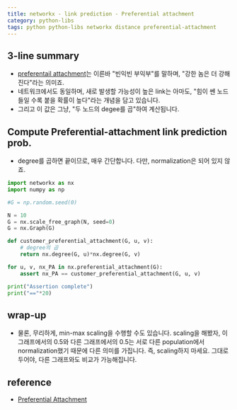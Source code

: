 ```yaml
---
title: networkx - link prediction - Preferential attachment
category: python-libs
tags: python python-libs networkx distance preferential-attachment
---
```


## 3-line summary 

- [preferentail attachment](https://en.wikipedia.org/wiki/Preferential_attachment)는 이른바 "빈익빈 부익부"를 말하며, "강한 놈은 더 강해진다"라는 의미죠. 
- 네트워크에서도 동일하며, 새로 발생할 가능성이 높은 link는 아마도, "힘이 쎈 노드들일 수록 붙을 확률이 높다"라는 개념을 담고 있습니다. 
- 그리고 이 값은 그냥, "두 노드의 degee를 곱"하여 계산됩니다.

## Compute Preferential-attachment link prediction prob.

- degree를 곱하면 끝이므로, 매우 간단합니다. 다만, normalization은 되어 있지 않죠.

```python 
import networkx as nx
import numpy as np

#G = np.random.seed(0)

N = 10
G = nx.scale_free_graph(N, seed=0)
G = nx.Graph(G)

def customer_preferential_attachment(G, u, v):
    # degree의 곱
    return nx.degree(G, u)*nx.degree(G, v)

for u, v, nx_PA in nx.preferential_attachment(G):
    assert nx_PA == customer_preferential_attachment(G, u, v)

print("Assertion complete")
print("=="*20)

```


## wrap-up

- 물론, 무리하게, min-max scaling을 수행할 수도 있습니다. scaling을 해봤자, 이 그래프에서의 0.5와 다른 그래프에서의 0.5는 서로 다른 population에서 normalization했기 때문에 다른 의미를 가집니다. 즉, scaling하지 마세요. 그대로 두어야, 다른 그래프와도 비교가 가능해집니다.

## reference

- [Preferential Attachment](https://en.wikipedia.org/wiki/Preferential_attachment)